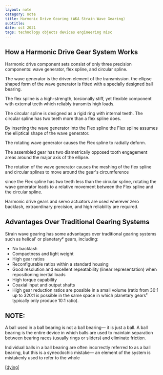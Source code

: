 ```yaml
---
layout: note
category: note
title: Harmonic Drive Gearing (AKA Strain Wave Gearing)
subtitle:
date: oct 2021
tags: technology objects devices engineering misc
---
```


## How a Harmonic Drive Gear System Works
Harmonic drive component sets consist of only
three precision components: wave
generator, flex spline, and circular spline.

The wave generator is the driven element
of the transmission. the ellipse shaped
form of the wave generator is fitted
with a specially designed ball bearing.

The flex spline is a high-strength,
torsionally stiff, yet flexible component
with external teeth which reliably
transmits high loads.

The circular spline is designed as a
rigid ring with internal teeth. The
circular spline has two teeth more than
a flex spline does.

By inserting the wave generator into the
Flex spline the Flex spline assumes the
elliptical shape of the wave generator.

The rotating wave generator causes the
Flex spline to radially deform.

The assembled gear has two diametrically
opposed tooth engagement areas
around the major axis of the ellipse.

The rotation of the wave generator causes
the meshing of the flex spline and
circular splines to move around the gear's
circumference

since the Flex spline has two teeth less
than the circular spline, rotating the
wave generator leads to a relative
movement between the Flex spline and the
circular spline.

Harmonic drive gears and
servo actuators are used wherever zero
backlash, extraordinary precision, and
high reliability are required.

## Advantages Over Traditional Gearing Systems 

Strain wave gearing has some advantages over traditional gearing systems such as helical¹ or planetary² gears, including:

- No backlash
- Compactness and light weight
- High gear ratios
- Reconfigurable ratios within a standard housing
- Good resolution and excellent repeatability (linear representation) when repositioning inertial loads
- High torque capability
- Coaxial input and output shafts
- High gear reduction ratios are possible in a small volume (ratio from 30:1 up to 320:1 is possible in the same space in which planetary gears² typically only produce 10:1 ratio).


## NOTE:
A ball used in a ball bearing is not a ball bearing— it is just a ball. A ball bearing is the entire device in which balls are used to maintain separation between bearing races (usually rings or sliders) and eliminate friction.

Individual balls in a ball bearing are often incorrectly referred to as a ball bearing, but this is a synecdochic mistake— an element of the system is mistakenly used to refer to the whole


[[dying]]

[//begin]: # "Autogenerated link references for markdown compatibility"
[dying]: dying "Dying"
[//end]: # "Autogenerated link references"